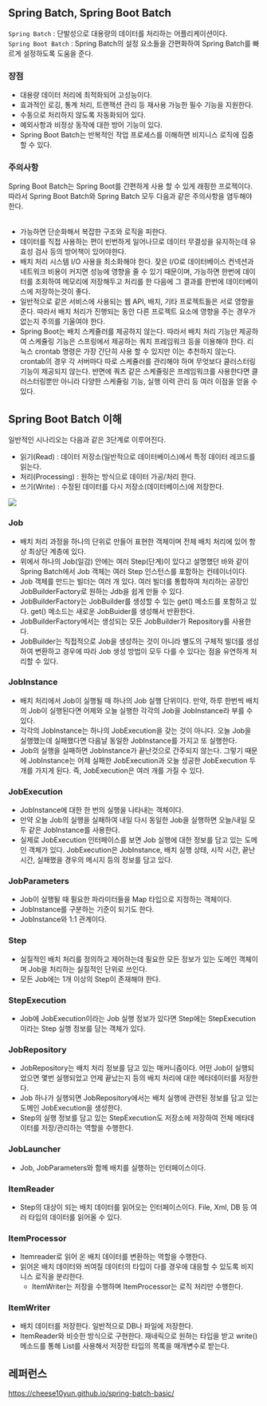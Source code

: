 ## Spring Batch, Spring Boot Batch
``Spring Batch`` : 단발성으로 대용량의 데이터를 처리하는 어플리케이션이다.<br>
``Spring Boot Batch`` : Spring Batch의 설정 요소들을 간편화하여 Spring Batch를 빠르게 설정하도록 도움을 준다.

<h3>장점</h3>
<ul>
  <li>대용량 데이터 처리에 최적화되어 고성능이다.</li>
  <li>효과적인 로깅, 통계 처리, 트랜잭션 관리 등 재사용 가능한 필수 기능을 지원한다.</li>
  <li>수동으로 처리하지 않도록 자동화되어 있다.</li>
  <li>예외사항과 비정상 동작에 대한 방어 기능이 있다.</li>
  <li>Spring Boot Batch는 반복적인 작업 프로세스를 이해하면 비지니스 로직에 집중할 수 있다.</li>
</ul>
<h3>주의사항</h3>
Spring Boot Batch는 Spring Boot를 간편하게 사용 할 수 있게 래핑한 프로젝이다. 따라서 Spring Boot Batch와 Spring Batch 모두 다음과 같은 주의사항을 염두해야 한다.<br><br>
<ul>
  <li>가능하면 단순화해서 복잡한 구조와 로직을 피한다.</li>
  <li>데이터를 직접 사용하는 편이 빈번하게 일어나므로 데이터 무결성을 유지하는데 유효성 검사 등의 방어책이 있어야한다.</li>
  <li>배치 처리 시스템 I/O 사용을 최소화해야 한다. 잦은 I/O로 데이터베이스 컨넥션과 네트워크 비용이 커지면 성능에 영향을 줄 수 있기 때문이며, 가능하면 한번에 데이터를 조회하여 메모리에 저장해두고 처리를 한 다음에 그 결과를 한번에 데이터베이스에 저장하는것이 좋다.</li>
  <li>일반적으로 같은 서비스에 사용되는 웹 API, 배치, 기타 프로젝트들은 서로 영향을 준다. 따라서 배치 처리가 진행되는 동안 다른 프로젝트 요소에 영향을 주는 경우가 없는지 주의를 기울여야 한다.</li>
  <li>Spring Boot는 배치 스케쥴러를 제공하지 않는다. 따라서 배치 처리 기능만 제공하여 스케쥴링 기능은 스프링에서 제공하는 쿼치 프레임워크 등을 이용해야 한다. 리눅스 crontab 명령은 가장 간단히 사용 할 수 있지만 이는 추천하지 않는다. crontab의 경우 각 서버마다 따로 스케쥴러를 관리해야 하며 무엇보다 클러스터링 기능이 제공되지 않는다. 반면에 쿼츠 같은 스케쥴링은 프레임워크를 사용한다면 클러스터링뿐만 아니라 다양한 스케쥴링 기능, 실행 이력 관리 등 여러 이점을 얻을 수 있다.</li>
</ul>

## Spring Boot Batch 이해
일반적인 시나리오는 다음과 같은 3단계로 이루어진다.

<ul>
  <li>읽기(Read) : 데이터 저장소(일반적으로 데이터베이스)에서 특정 데이터 레코드를 읽는다.</li>
  <li>처리(Processing) : 원하는 방식으로 데이터 가공/처리 한다.</li>
  <li>쓰기(Write) : 수정된 데이터를 다시 저장소(데이터베이스)에 저장한다.</li>
</ul>
<img src="https://user-images.githubusercontent.com/47962660/66260270-5cb7d280-e7f7-11e9-815b-2292e1837b61.png"/>

<h3>Job</h3>
<ul>
  <li>배치 처리 과정을 하나의 단위로 만들어 표현한 객체이며 전체 배치 처리에 있어 항상 최상단 계층에 있다.</li>
  <li>위에서 하나의 Job(일감) 안에는 여러 Step(단계)이 있다고 설명했던 바와 같이 Spring Batch에서 Job 객체는 여러 Step 인스턴스를 포함하는 컨테이너이다.</li>
  <li>Job 객체를 만드는 빌더는 여러 개 있다. 여러 빌더를 통합하여 처리하는 공장인 JobBuilderFactory로 원하는 Jdb을 쉽게 만들 수 있다.</li>
  <li>JobBuilderFactory는 JobBuilder를 생성할 수 있는 get() 메소드를 포함하고 있다. get() 메소드는 새로운 JobBuider를 생성해서 반환한다.</li>
  <li>JobBuilderFactory에서는 생성되는 모든 JobBuilder가 Repository를 사용한다.</li>
  <li>JobBuilder는 직접적으로 Job을 생성하는 것이 아니라 별도의 구체적 빌더를 생성하여 변환하고 경우에 따라 Job 생성 방법이 모두 다를 수 있다는 점을 유연하게 처리할 수 있다.</li>
</ul>
<h3>JobInstance</h3>
<ul>
  <li>배치 처리에서 Job이 실행될 때 하나의 Job 실행 단위이다. 만약, 하루 한번씩 배치의 Job이 실행된다면 어제와 오늘 실행한 각각의 Job을 JobInstance라 부를 수 있다.</li>
  <li>각각의 JobInstance는 하나의 JobExecution을 갖는 것이 아니다. 오늘 Job을 실행했는데 실패했다면 다음날 동일한 JobInstance를 가지고 또 실행한다.</li>
  <li>Job의 실행을 실패하면 JobInstance가 끝난것으로 간주되지 않는다. 그렇기 때문에 JobInstance는 어제 실패한 JobExecution과 오늘 성공한 JobExecution 두 개를 가지게 된다. 즉, JobExecution은 여러 개를 가질 수 있다.</li>
</ul>
<h3>JobExecution</h3>
<ul>
  <li>JobInstance에 대한 한 번의 실행을 나타내는 객체이다.</li>
  <li>만약 오늘 Job의 실행을 실패하여 내일 다시 동일한 Job을 실행하면 오늘/내일 모두 같은 JobInstance를 사용한다.</li>
  <li>실제로 JobExecution 인터페이스를 보면 Job 실행에 대한 정보를 담고 있는 도메인 객체가 있다. JobExecution은 JobInstance, 배치 실행 상태, 시작 시간, 끝난 시간, 실패했을 경우의 메시지 등의 정보를 담고 있다.</li>
</ul>
<h3>JobParameters</h3>
<ul>
  <li>Job이 실행될 때 필요한 파라미터들을 Map 타입으로 지정하는 객체이다.</li>
  <li>JobInstance를 구분하는 기준이 되기도 한다.</li>
  <li>JobInstance와 1:1 관계이다.</li>
</ul>
<h3>Step</h3>
<ul>
  <li>실질적인 배치 처리를 정의하고 제어하는데 필요한 모든 정보가 있는 도메인 객체이며 Job을 처리하는 실질적인 단위로 쓰인다.</li>
  <li>모든 Job에는 1개 이상의 Step이 존재해야 한다.</li>
</ul>
<h3>StepExecution</h3>
<ul>
  <li>Job에 JobExecution이라는 Job 실행 정보가 있다면 Step에는 StepExecution이라는 Step 실행 정보를 담는 객체가 있다.</li>
</ul>
<h3>JobRepository</h3>
<ul>
  <li>JobRepository는 배치 처리 정보를 담고 있는 매커니즘이다. 어떤 Job이 실행되었으면 몇번 실행되었고 언제 끝났는지 등의 배치 처리에 대한 메타데이터를 저장한다.</li>
  <li>Job 하나가 실행되면 JobRepository에서는 배치 실행에 관련된 정보를 담고 있는 도메인 JobExecution을 생성한다.</li>
  <li>Step의 실행 정보를 담고 있는 StepExecution도 저장소에 저장하여 전체 메타데이터를 저장/관리하는 역할을 수행한다.</li>
</ul>
<h3>JobLauncher</h3>
<ul>
  <li>Job, JobParameters와 함께 배치를 실행하는 인터페이스이다.</li>
</ul>
<h3>ItemReader</h3>
<ul>
  <li>Step의 대상이 되는 배치 데이터를 읽어오는 인터페이스이다. File, Xml, DB 등 여러 타입의 데이터를 읽어올 수 있다.</li>
</ul>
<h3>ItemProcessor</h3>
<ul>
  <li>Itemreader로 읽어 온 배치 데이터를 변환하는 역할을 수행한다.</li>
  <li>
    읽어온 배치 데이터와 씌여질 데이터의 타입이 다를 경우에 대응할 수 있도록 비지니스 로직을 분리한다.
    <ul>
      <li>ItemWriter는 저장을 수행하며 ItemProcessor는 로직 처리만 수행한다.</li>
    </ul>
  </li>
</ul>
<h3>ItemWriter</h3>
<ul>
  <li>배치 데이터를 저장한다. 일반적으로 DB나 파일에 저장한다.</li>
  <li>ItemReader와 비슷한 방식으로 구현한다. 재네릭으로 원하는 타입을 받고 write() 메소드를 통해 List를 사용해서 저장한 타입의 목록을 매개변수로 받는다.</li>
</ul>

## 레퍼런스
https://cheese10yun.github.io/spring-batch-basic/
